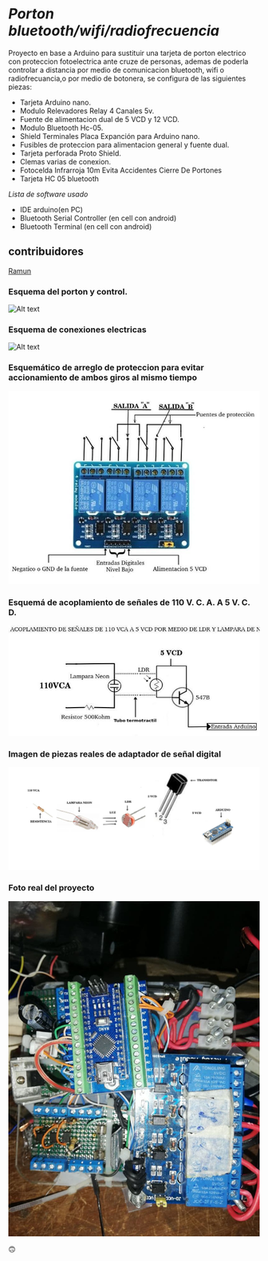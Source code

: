 # _Porton bluetooth/wifi/radiofrecuencia_ 


Proyecto en base a Arduino para sustituir una tarjeta de porton electrico con proteccion fotoelectrica ante cruze de personas, ademas de poderla controlar a distancia por medio de comunicacion bluetooth, wifi o radiofrecuancia,o por medio de botonera, se configura de las siguientes piezas:

 - Tarjeta Arduino nano.
 - Modulo Relevadores Relay 4 Canales 5v.
 - Fuente de alimentacion dual de 5 VCD y 12 VCD.
 - Modulo Bluetooth Hc-05.
 - Shield Terminales Placa Expanción para Arduino nano.
 - Fusibles de proteccion para alimentacion general y fuente dual.
 - Tarjeta perforada Proto Shield.
 - Clemas varias de conexion.
 - Fotocelda Infrarroja 10m Evita Accidentes Cierre De Portones
 - Tarjeta HC 05 bluetooth

_Lista de software usado_
  - IDE arduino(en PC) 
  - Bluetooth Serial Controller (en cell con android) 
  - Bluetooth Terminal (en cell con android)

## contribuidores
[Ramun](https://github.com/ramun9533)

### Esquema del porton y control.

![Alt text]( https://github.com/ramun9533/Porton/blob/master/Porton_electrico/Untitled%20Sketc_esquem%C3%A1tico.jpg)

### Esquema de conexiones electricas

 
![Alt text](https://github.com/ramun9533/Porton/blob/master/Porton_electrico/Circuito_esquem%C3%A1tico.jpg)

### Esquemático de arreglo de proteccion para evitar accionamiento de ambos giros al mismo tiempo

  ![Alt text](   https://github.com/ramun9533/Porton/blob/master/Porton_electrico/Detalle_de_tarjeta_de_relevadores.jpg) 

### Esquemá de acoplamiento de señales de 110 V. C. A. A 5 V. C. D. 

![Alt text](     https://github.com/ramun9533/Porton/blob/master/Porton_electrico/Circuito%20adaptador_de_110VCA_a%20_5_VCD.jpg) 

### Imagen de piezas reales de adaptador de señal digital

![Alt text](  https://github.com/ramun9533/Porton/blob/master/Porton_electrico/Piezas_reales_de_adaptador_de_voltaje.jpg) 


### Foto real del proyecto

![Alt text](    https://github.com/ramun9533/Porton/blob/master/Porton_electrico/Foto_reall.jpg) 


:upside_down_face:	

